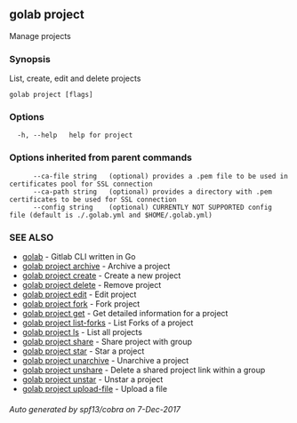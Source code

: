 ## golab project

Manage projects

### Synopsis


List, create, edit and delete projects

```
golab project [flags]
```

### Options

```
  -h, --help   help for project
```

### Options inherited from parent commands

```
      --ca-file string   (optional) provides a .pem file to be used in certificates pool for SSL connection
      --ca-path string   (optional) provides a directory with .pem certificates to be used for SSL connection
      --config string    (optional) CURRENTLY NOT SUPPORTED config file (default is ./.golab.yml and $HOME/.golab.yml)
```

### SEE ALSO
* [golab](golab.md)	 - Gitlab CLI written in Go
* [golab project archive](golab_project_archive.md)	 - Archive a project
* [golab project create](golab_project_create.md)	 - Create a new project
* [golab project delete](golab_project_delete.md)	 - Remove project
* [golab project edit](golab_project_edit.md)	 - Edit project
* [golab project fork](golab_project_fork.md)	 - Fork project
* [golab project get](golab_project_get.md)	 - Get detailed information for a project
* [golab project list-forks](golab_project_list-forks.md)	 - List Forks of a project
* [golab project ls](golab_project_ls.md)	 - List all projects
* [golab project share](golab_project_share.md)	 - Share project with group
* [golab project star](golab_project_star.md)	 - Star a project 
* [golab project unarchive](golab_project_unarchive.md)	 - Unarchive a project
* [golab project unshare](golab_project_unshare.md)	 - Delete a shared project link within a group
* [golab project unstar](golab_project_unstar.md)	 - Unstar a project
* [golab project upload-file](golab_project_upload-file.md)	 - Upload a file

###### Auto generated by spf13/cobra on 7-Dec-2017
